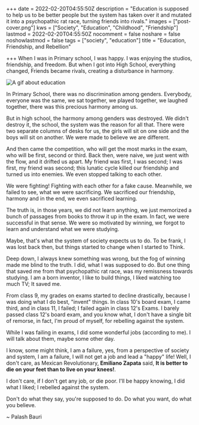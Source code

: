 +++
date = 2022-02-20T04:55:50Z
description = "Education is supposed to help us to be better people but the system has taken over it and mutated it into a psychopathic rat race, turning friends into rivals."
images = ["post-cover.png"]
kws = ["Society", "Education", "Childhood", "Friendship"]
lastmod = 2022-02-20T04:55:50Z
nocomment = false
noshare = false
noshowlastmod = false
tags = ["society", "education"]
title = "Education, Friendship, and Rebellion"

+++
When I was in Primary school, I was happy. I was enjoying the studios, friendship, and freedom. But when I got into High School, everything changed, Friends became rivals, creating a disturbance in harmony.

![A gif about education](https://c.tenor.com/vqPBNO2hMbsAAAAd/school-time-to-learn.gif)

In Primary School, there was no discrimination among genders. Everybody,  everyone was the same, we sat together,  we played together, we laughed together, there was this precious harmony among us.

But in high school, the harmony among genders was destroyed. We didn't destroy it, the school, the system was the reason for all that. There were two separate columns of desks for us, the girls will sit on one side and the boys will sit on another. We were made to believe we are different.

And then came the competition, who will get the most marks in the exam, who will be first, second or third. Back then, were naive, we just went with the flow, and it drifted us apart. My friend was first, I was second; I was first, my friend was second; this lunatic cycle killed our friendship and turned us into enemies. We even stopped talking to each other.

We were fighting! Fighting with each other for a fake cause. Meanwhile, we failed to see, what we were sacrificing. We sacrificed our friendship, harmony and in the end, we even sacrificed learning.

The truth is, in those years, we did not learn anything, we just memorized a bunch of passages from books to throw it up in the exam. In fact, we were successful in that sense. We were so motivated by winning, we forgot to learn and understand what we were studying.

Maybe, that's what the system of society expects us to do. To be frank, I was lost back then, but things started to change when I started to Think.

Deep down, I always knew something was wrong, but the fog of winning made me blind to the truth. I did, what I was supposed to do. But one thing that saved me from that psychopathic rat race, was my remissness towards studying. I am a born inventor, I like to build things, I liked watching too much TV; It saved me.

From class 9, my grades on exams started to decline drastically, because I was doing what I do best, "invent" things. In class 10's board exam, I came third, and in class 11, I failed; I failed again in class 12's Exams. I barely passed class 12's board exam, and you know what, I don't have a single bit of remorse, in fact, I'm proud of myself, for rebelling against the system.

While I was failing in exams, I did some wonderful jobs (according to me). I will talk about them, maybe some other day.

I know, some might think, I am a failure, yes, from a perspective of society and system, I am a failure, I will not get a job and lead a "happy" life! Well, I don't care, as Mexican Revolutionary, **Emiliano Zapata** said, **It is better to die on your feet than to live on your knees!**.

I don't care, if I don't get any job, or die poor. I'll be happy knowing, I did what I liked; I rebelled against the system.

Don't do what they say, you're supposed to do. Do what you want, do what you believe.

~ Palash Bauri